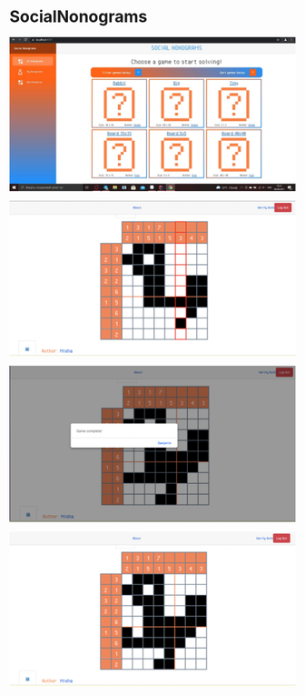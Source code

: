 # SocialNonograms

![](photo_2021-09-20_11-09-14.jpg)

![](duck-1.png)

![](duck-2.png)

![](duck-3.png)